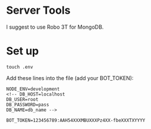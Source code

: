 # Server Tools

I suggest to use Robo 3T for MongoDB.

# Set up

```
touch .env
```

Add these lines into the file (add your BOT_TOKEN):

```
NODE_ENV=development
<!-- DB_HOST=localhost
DB_USER=root
DB_PASSWORD=pass
DB_NAME=db_name -->

BOT_TOKEN=123456789:AAH54XXXMBUXXXPz4XX-fbeXXXTXYYYY
```
